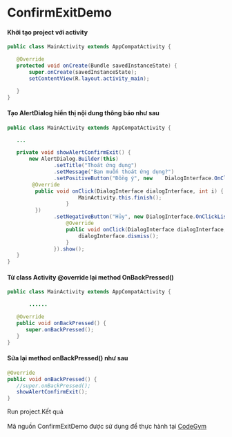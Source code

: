 # ConfirmExitDemo

#### Khởi tạo project với activity
```java
public class MainActivity extends AppCompatActivity {

   @Override
   protected void onCreate(Bundle savedInstanceState) {
       super.onCreate(savedInstanceState);
       setContentView(R.layout.activity_main);

   }
}
```

#### Tạo AlertDialog hiển thị nội dung thông báo như sau
```java
public class MainActivity extends AppCompatActivity {

   ...

   private void showAlertConfirmExit() {
       new AlertDialog.Builder(this)
               .setTitle("Thoát ứng dụng")
               .setMessage("Bạn muốn thoát ứng dụng?")
               .setPositiveButton("Đồng ý", new    DialogInterface.OnClickListener() {
        @Override
         public void onClick(DialogInterface dialogInterface, int i) {
                       MainActivity.this.finish();
                   }
         })
               .setNegativeButton("Hủy", new DialogInterface.OnClickListener() {
                   @Override
                   public void onClick(DialogInterface dialogInterface, int i) {
                       dialogInterface.dismiss();
                   }
               }).show();
   } 
}
```
#### Từ class Activity @override lại method OnBackPressed()
```java
public class MainActivity extends AppCompatActivity {

	   ......

   @Override
   public void onBackPressed() {
      super.onBackPressed();
   }
}
```
#### Sửa lại method onBackPressed() như sau
```java
@Override
public void onBackPressed() {
   //super.onBackPressed();
   showAlertConfirmExit();
}
```
Run project.Kết quả
<br />
<br />
Mã nguồn ConfirmExitDemo được sử dụng để thực hành tại [CodeGym](https://codegym.vn)
